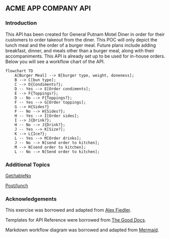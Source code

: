 ## ACME APP COMPANY API 

### Introduction
This API has been created for General Putnam Motel Diner in order for their customers to order takeout from the diner.
This POC will only depict the lunch meal and the order of a burger meal.
Future plans include adding breakfast, dinner, and meals other than a burger meal, along with their accompaniments.
This API is already set up to be used for in-house orders. Below you will see a workflow chart of the API.

```mermaid
flowchart TD
    A[Burger Meal] --> B[burger type, weight, doneness];
    B --> C[bun type];
    C --> D{Condiments?};
    D -- Yes --> E[Order condiments];
    E --> F{Toppings?};
    D -- No --> F{Toppings?};
    F -- Yes --> G[Order toppings];
    G --> H{Sides?}
    F -- No --> H{Sides?};
    H -- Yes --> I[Order sides];
    I --> J{Drink?};
    H -- No --> J{Drink?};
    J -- Yes --> K[Size?];
    K --> L{Ice?};
    L -- Yes --> M[Order drinks];
    J -- No --> N[send order to kitchen];
    M --> N[send order to kitchen];
    L -- No --> N[Send order to kitchen];
```

### Additional Topics

[Get/tableNo](https://github.com/Laura-Novich-OBW/student-showcase/blob/main/student-work/felice-berk/API_Final_Project/GET.md)

[Post/lunch](https://github.com/Laura-Novich-OBW/student-showcase/blob/main/student-work/felice-berk/API_Final_Project/POST.md)

### Acknowledgements

This exercise was borrowed and adapted from [Alex Fiedler](https://il.linkedin.com/in/alexfiedler?trk=public_post_share-update_actor-text).

Templates for API Reference were borrowed from [The Good Docs](https://github.com/thegooddocsproject/templates/edit/master/api-reference/api-reference.md).

Markdown workflow diagram was borrowed and adapted from [Mermaid](https://github.blog/2022-02-14-include-diagrams-markdown-files-mermaid/).

